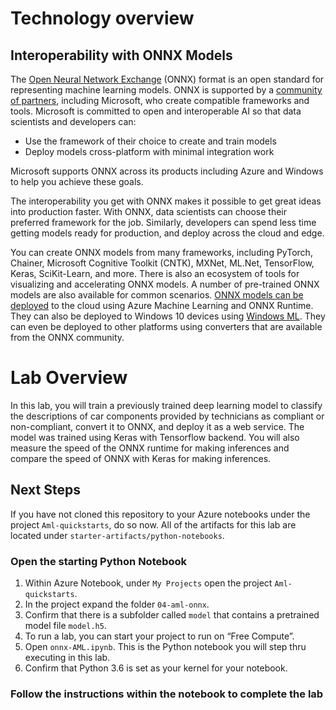 # Technology overview

## Interoperability with ONNX Models
The [Open Neural Network Exchange](https://onnx.ai/) (ONNX) format is an open standard for representing machine learning models. ONNX is supported by a [community of partners](https://onnx.ai/supported-tools), including Microsoft, who create compatible frameworks and tools. Microsoft is committed to open and interoperable AI so that data scientists and developers can:

- Use the framework of their choice to create and train models
- Deploy models cross-platform with minimal integration work

Microsoft supports ONNX across its products including Azure and Windows to help you achieve these goals.

The interoperability you get with ONNX makes it possible to get great ideas into production faster. With ONNX, data scientists can choose their preferred framework for the job. Similarly, developers can spend less time getting models ready for production, and deploy across the cloud and edge.

You can create ONNX models from many frameworks, including PyTorch, Chainer, Microsoft Cognitive Toolkit (CNTK), MXNet, ML.Net, TensorFlow, Keras, SciKit-Learn, and more.
There is also an ecosystem of tools for visualizing and accelerating ONNX models. A number of pre-trained ONNX models are also available for common scenarios.
[ONNX models can be deployed](https://docs.microsoft.com/azure/machine-learning/service/how-to-build-deploy-onnx#deploy) to the cloud using Azure Machine Learning and ONNX Runtime. They can also be deployed to Windows 10 devices using [Windows ML](https://docs.microsoft.com/windows/ai/). They can even be deployed to other platforms using converters that are available from the ONNX community.

# Lab Overview
In this lab, you will train a previously trained deep learning model to classify the descriptions of car components provided by technicians as compliant or non-compliant, convert it to ONNX, and deploy it as a web service. The model was trained using Keras with Tensorflow backend. You will also measure the speed of the ONNX runtime for making inferences and compare the speed of ONNX with Keras for making inferences.

## Next Steps

If you have not cloned this repository to your Azure notebooks under the project `Aml-quickstarts`, do so now. All of the artifacts for this lab are located under `starter-artifacts/python-notebooks`.

### Open the starting Python Notebook
1. Within Azure Notebook, under `My Projects` open the project `Aml-quickstarts`. 
2. In the project expand the folder `04-aml-onnx`.
3. Confirm that there is a subfolder called `model` that contains a pretrained model file `model.h5`.
4. To run a lab, you can start your project to run on “Free Compute”.
5. Open `onnx-AML.ipynb`. This is the Python notebook you will step thru executing in this lab.
6. Confirm that Python 3.6 is set as your kernel for your notebook.

### Follow the instructions within the notebook to complete the lab

